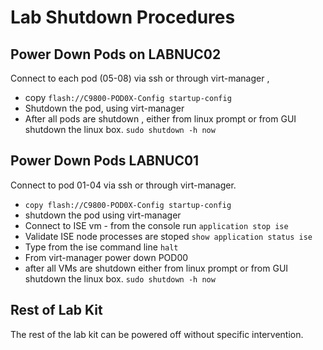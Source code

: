 # Lab Shutdown Procedures 

## Power Down Pods on LABNUC02

Connect to each pod (05-08) via  ssh or through virt-manager ,

- copy ``flash://C9800-POD0X-Config startup-config``
- Shutdown the pod, using virt-manager
- After all pods are shutdown , either from linux prompt or from GUI shutdown the linux box.  ``sudo shutdown -h now``

## Power Down Pods LABNUC01

Connect to pod 01-04 via ssh or through virt-manager.  

- ``copy flash://C9800-POD0X-Config startup-config``
- shutdown the pod using virt-manager
- Connect to ISE vm - from the console run ``application stop ise``
- Validate ISE node processes are stoped ``show application status ise`` 
- Type from the  ise command line  ``halt``
- From virt-manager power down POD00
- after all VMs are shutdown either from linux prompt or from GUI shutdown the linux box. ``sudo shutdown -h now``

## Rest of Lab Kit

The rest of the lab kit can be powered off without specific intervention. 